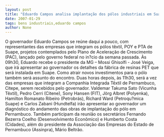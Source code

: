 ```yaml
---
layout: post
title: "Eduardo Campos analisa implantação dos pólos industriais em Suape"
date: 2007-01-29
tags: bens industriais,eduardo campos
author: None
---
```


O&nbsp;governador Eduardo Campos se reúne daqui a pouco, com representantes das empresas que integram os pólos têxtil, POY e PTA de Suape, projetos contemplados pelo Plano de Aceleração de Crescimento (PAC), lançado pelo governo federal no in?cio da semana passada. 
Às 09h30, Eduardo recebe o presidente da MG – Mossi Ghisolfi - José Veiga, que irá apresentar ao governador os detalhes da fábrica de resinas PET que será instalada em Suape. Como atrair novos investimentos para o pólo também será assunto do encontro. 
Duas horas depois, às 11h30, será a vez das empresas que integram a Companhia Integrada Têxtil de Pernambuco, Citepe, serem recebidos pelo governador. 
Valdemar Takuma Sato (Vicunha Têxtil), Pedro Cerri (Citene), Sony Hansen (FIT), Jörg Albret (Polyenka), Hamilton Romanato Ribeiro (Petrobrás), Richard Ward (Petroqu?mica Suape) e Carlos Zabani (Hundtelfa) irão apresentar ao governador um diagnóstico do andamento das obras de implantação do pólo em Pernambuco.
Também participam da reunião os secretários Fernando Bezerra Coelho (Desenvolvimento Econômico) e Humberto Costa (Cidades), além do presidente da Associação das Empresas do Estado de Pernambuco (Assinpra), Mário Beltrão. 